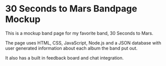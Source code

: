 <h1>30 Seconds to Mars Bandpage Mockup</h1>

This is a mockup band page for my favorite band, 30 Seconds to Mars.

The page uses HTML, CSS, JavaScript, Node.js and a JSON database with user generated information about each album the band put out.

It also has a built in feedback board and chat integration.
